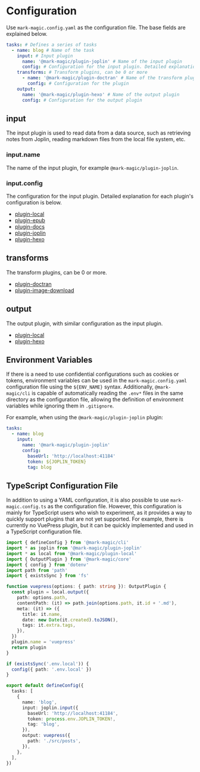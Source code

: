 # Configuration

Use `mark-magic.config.yaml` as the configuration file. The base fields are explained below.

```yaml
tasks: # Defines a series of tasks
  - name: blog # Name of the task
    input: # Input plugin
      name: '@mark-magic/plugin-joplin' # Name of the input plugin
      config: # Configuration for the input plugin. Detailed explanation for each plugin's configuration is below.
    transforms: # Transform plugins, can be 0 or more
      - name: '@mark-magic/plugin-doctran' # Name of the transform plugin
        config: # Configuration for the plugin
    output:
      name: '@mark-magic/plugin-hexo' # Name of the output plugin
      config: # Configuration for the output plugin
```

## input

The input plugin is used to read data from a data source, such as retrieving notes from Joplin, reading markdown files from the local file system, etc.

### input.name

The name of the input plugin, for example `@mark-magic/plugin-joplin`.

### input.config

The configuration for the input plugin. Detailed explanation for each plugin's configuration is below.

- [plugin-local](./plugin/plugin-local.md#input)
- [plugin-epub](./plugin/plugin-epub.md)
- [plugin-docs](./plugin/plugin-docs.md)
- [plugin-joplin](./plugin/plugin-joplin.md)
- [plugin-hexo](./plugin/plugin-hexo.md)

## transforms

The transform plugins, can be 0 or more.

- [plugin-doctran](./plugin/plugin-doctran.md)
- [plugin-image-download](./plugin/plugin-image-download.md)

## output

The output plugin, with similar configuration as the input plugin.

- [plugin-local](./plugin/plugin-local.md#output)
- [plugin-hexo](./plugin/plugin-hexo.md)

## Environment Variables

If there is a need to use confidential configurations such as cookies or tokens, environment variables can be used in the `mark-magic.config.yaml` configuration file using the `${ENV_NAME}` syntax. Additionally, `@mark-magic/cli` is capable of automatically reading the `.env*` files in the same directory as the configuration file, allowing the definition of environment variables while ignoring them in `.gitignore`.

For example, when using the `@mark-magic/plugin-joplin` plugin:

```yaml
tasks:
  - name: blog
    input:
      name: '@mark-magic/plugin-joplin'
      config:
        baseUrl: 'http://localhost:41184'
        token: ${JOPLIN_TOKEN}
        tag: blog
```

## TypeScript Configuration File

In addition to using a YAML configuration, it is also possible to use `mark-magic.config.ts` as the configuration file. However, this configuration is mainly for TypeScript users who wish to experiment, as it provides a way to quickly support plugins that are not yet supported. For example, there is currently no VuePress plugin, but it can be quickly implemented and used in a TypeScript configuration file.

```ts
import { defineConfig } from '@mark-magic/cli'
import * as joplin from '@mark-magic/plugin-joplin'
import * as local from '@mark-magic/plugin-local'
import { OutputPlugin } from '@mark-magic/core'
import { config } from 'dotenv'
import path from 'path'
import { existsSync } from 'fs'

function vuepress(options: { path: string }): OutputPlugin {
  const plugin = local.output({
    path: options.path,
    contentPath: (it) => path.join(options.path, it.id + '.md'),
    meta: (it) => ({
      title: it.name,
      date: new Date(it.created).toJSON(),
      tags: it.extra.tags,
    }),
  })
  plugin.name = 'vuepress'
  return plugin
}

if (existsSync('.env.local')) {
  config({ path: '.env.local' })
}

export default defineConfig({
  tasks: [
    {
      name: 'blog',
      input: joplin.input({
        baseUrl: 'http://localhost:41184',
        token: process.env.JOPLIN_TOKEN!,
        tag: 'blog',
      }),
      output: vuepress({
        path: './src/posts',
      }),
    },
  ],
})
```
